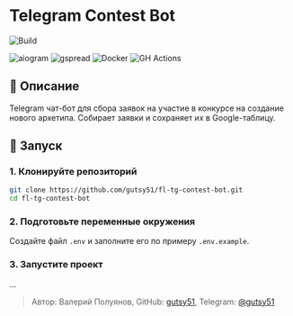 # Telegram Contest Bot

![Build](https://github.com/gutsy51/foodgram/actions/workflows/main.yml/badge.svg)

![aiogram](https://img.shields.io/badge/Aiogram-009cfb?logo=Python&logoColor=white)
![gspread](https://img.shields.io/badge/gspread-34A853?logo=google-sheets&logoColor=white)
![Docker](https://img.shields.io/badge/Docker-2496ED?logo=docker&logoColor=white)
![GH Actions](https://img.shields.io/badge/GitHub_Actions-gray?logo=github-actions&logoColor=2088FF)

## 📃 Описание

Telegram чат-бот для сбора заявок на участие в конкурсе на создание нового архетипа. 
Собирает заявки и сохраняет их в Google-таблицу.

## 🚀 Запуск

### 1. Клонируйте репозиторий
```bash
git clone https://github.com/gutsy51/fl-tg-contest-bot.git
cd fl-tg-contest-bot
```

### 2. Подготовьте переменные окружения
Создайте файл `.env` и заполните его по примеру `.env.example`.

### 3. Запустите проект
...

> Автор: Валерий Полуянов, GitHub: [gutsy51](https://github.com/gutsy51), Telegram: [@gutsy51](https://t.me/gutsy51)

